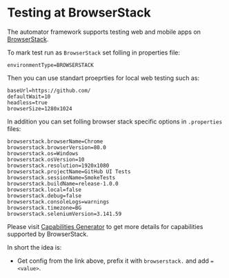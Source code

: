 # Testing at BrowserStack

The automator framework supports testing web and mobile apps on [BrowserStack](https://www.browserstack.com/).

To mark test run as `BrowserStack` set folling in properties file:
```
environmentType=BROWSERSTACK
```

Then you can use standart proeprties for local web testing such as:
```
baseUrl=https://github.com/
defaultWait=10
headless=true
browserSize=1280x1024
```

In addition you can set folling browser stack specific options in `.properties` files:
```
browserstack.browserName=Chrome
browserstack.browserVersion=80.0
browserstack.os=Windows
browserstack.osVersion=10
browserstack.resolution=1920x1080
browserstack.projectName=GitHub UI Tests
browserstack.sessionName=SmokeTests
browserstack.buildName=release-1.0.0
browserstack.local=false
browserstack.debug=false
browserstack.consoleLogs=warnings
browserstack.timezone=BG
browserstack.seleniumVersion=3.141.59
```

Please visit [Capabilities Generator](https://www.browserstack.com/automate/capabilities) to get more details for capabilities supported by BrowserStack.

In short the idea is:
- Get config from the link above, prefix it with `browserstack.` and add `=<value>`.